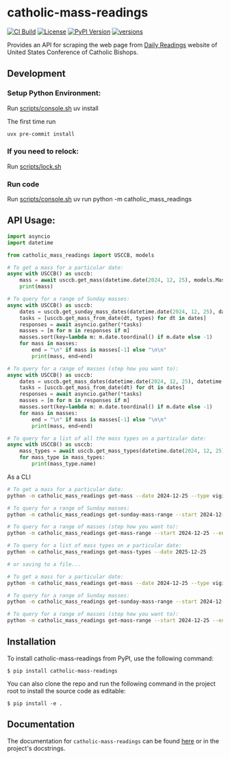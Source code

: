 # catholic-mass-readings

[![CI Build](https://github.com/rcolfin/catholic-mass-readings/actions/workflows/ci.yml/badge.svg)](https://github.com/rcolfin/catholic-mass-readings/actions/workflows/ci.yml)
[![License](https://img.shields.io/github/license/rcolfin/catholic-mass-readings.svg)](https://github.com/rcolfin/catholic-mass-readings/blob/main/LICENSE)
[![PyPI Version](https://img.shields.io/pypi/v/catholic-mass-readings)](https://pypi.python.org/pypi/catholic-mass-readings)
[![versions](https://img.shields.io/pypi/pyversions/catholic-mass-readings.svg)](https://github.com/rcolfin/catholic-mass-readings)

Provides an API for scraping the web page from [Daily Readings](https://bible.usccb.org/bible/readings/) website of United States Conference of Catholic Bishops.

## Development

### Setup Python Environment:

Run [scripts/console.sh](../scripts/console.sh) uv install

The first time run

```sh
uvx pre-commit install
```

### If you need to relock:

Run [scripts/lock.sh](../scripts/lock.sh)

### Run code

Run [scripts/console.sh](../scripts/console.sh) uv run python -m catholic_mass_readings


## API Usage:

```python
import asyncio
import datetime

from catholic_mass_readings import USCCB, models

# To get a mass for a particular date:
async with USCCB() as usccb:
    mass = await usccb.get_mass(datetime.date(2024, 12, 25), models.MassType.VIGIL)
    print(mass)

# To query for a range of Sunday masses:
async with USCCB() as usccb:
    dates = usccb.get_sunday_mass_dates(datetime.date(2024, 12, 25), datetime.date(2025, 1, 25))
    tasks = [usccb.get_mass_from_date(dt, types) for dt in dates]
    responses = await asyncio.gather(*tasks)
    masses = [m for m in responses if m]
    masses.sort(key=lambda m: m.date.toordinal() if m.date else -1)
    for mass in masses:
        end = "\n" if mass is masses[-1] else "\n\n"
        print(mass, end=end)

# To query for a range of masses (step how you want to):
async with USCCB() as usccb:
    dates = usccb.get_mass_dates(datetime.date(2024, 12, 25), datetime.date(2025, 1, 25), step=datetime.timedelta(days=1))
    tasks = [usccb.get_mass_from_date(dt) for dt in dates]
    responses = await asyncio.gather(*tasks)
    masses = [m for m in responses if m]
    masses.sort(key=lambda m: m.date.toordinal() if m.date else -1)
    for mass in masses:
        end = "\n" if mass is masses[-1] else "\n\n"
        print(mass, end=end)

# To query for a list of all the mass types on a particular date:
async with USCCB() as usccb:
    mass_types = await usccb.get_mass_types(datetime.date(2024, 12, 25))
    for mass_type in mass_types:
        print(mass_type.name)
```

As a CLI

```sh
# To get a mass for a particular date:
python -m catholic_mass_readings get-mass --date 2024-12-25 --type vigil

# To query for a range of Sunday masses:
python -m catholic_mass_readings get-sunday-mass-range --start 2024-12-25 --end 2025-01-01

# To query for a range of masses (step how you want to):
python -m catholic_mass_readings get-mass-range --start 2024-12-25 --end 2025-01-01 --step 7

# To query for a list of mass types on a particular date:
python -m catholic_mass_readings get-mass-types --date 2025-12-25

# or saving to a file...

# To get a mass for a particular date:
python -m catholic_mass_readings get-mass --date 2024-12-25 --type vigil --save mass.json

# To query for a range of Sunday masses:
python -m catholic_mass_readings get-sunday-mass-range --start 2024-12-25 --end 2025-01-01 --save mass.json

# To query for a range of masses (step how you want to):
python -m catholic_mass_readings get-mass-range --start 2024-12-25 --end 2025-01-01 --step 7 --save mass.json
```

## Installation

To install catholic-mass-readings from PyPI, use the following command:

    $ pip install catholic-mass-readings

You can also clone the repo and run the following command in the project root to install the source code as editable:

    $ pip install -e .

## Documentation
The documentation for `catholic-mass-readings` can be found [here](https://rcolfin.github.io/catholic-mass-readings/) or in the project's docstrings.
